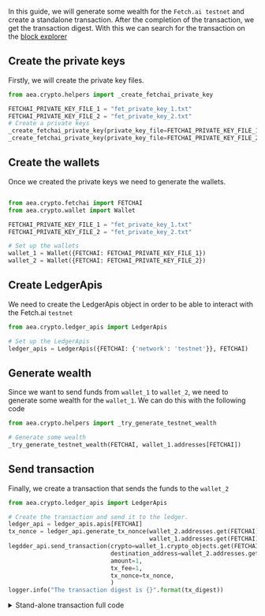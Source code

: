 In this guide, we will generate some wealth for the `Fetch.ai testnet` and create a standalone transaction. After the completion of the transaction,
we get the transaction digest. With this we can search for the transaction on the <a href='https://explore-testnet.fetch.ai'>block explorer</a>

## Create the private keys

Firstly, we will create the private key files.

```python
from aea.crypto.helpers import _create_fetchai_private_key

FETCHAI_PRIVATE_KEY_FILE_1 = "fet_private_key_1.txt"
FETCHAI_PRIVATE_KEY_FILE_2 = "fet_private_key_2.txt"
# Create a private keys
_create_fetchai_private_key(private_key_file=FETCHAI_PRIVATE_KEY_FILE_1)
_create_fetchai_private_key(private_key_file=FETCHAI_PRIVATE_KEY_FILE_2)
```

## Create the wallets

Once we created the private keys we need to generate the wallets.

```python

from aea.crypto.fetchai import FETCHAI
from aea.crypto.wallet import Wallet

FETCHAI_PRIVATE_KEY_FILE_1 = "fet_private_key_1.txt"
FETCHAI_PRIVATE_KEY_FILE_2 = "fet_private_key_2.txt"

# Set up the wallets
wallet_1 = Wallet({FETCHAI: FETCHAI_PRIVATE_KEY_FILE_1})
wallet_2 = Wallet({FETCHAI: FETCHAI_PRIVATE_KEY_FILE_2})
```

## Create LedgerApis

We need to create the LedgerApis object in order to be able to interact with the Fetch.ai `testnet`
```python
from aea.crypto.ledger_apis import LedgerApis

# Set up the LedgerApis
ledger_apis = LedgerApis({FETCHAI: {'network': 'testnet'}}, FETCHAI)
```

## Generate wealth

Since we want to send funds from `wallet_1` to `wallet_2`, we need to generate some wealth for the `wallet_1`. We can
do this with the following code
```python
from aea.crypto.helpers import _try_generate_testnet_wealth

# Generate some wealth
_try_generate_testnet_wealth(FETCHAI, wallet_1.addresses[FETCHAI])
```

## Send transaction

Finally, we create a transaction that sends the funds to the `wallet_2`

```python
from aea.crypto.ledger_apis import LedgerApis

# Create the transaction and send it to the ledger.
ledger_api = ledger_apis.apis[FETCHAI]
tx_nonce = ledger_api.generate_tx_nonce(wallet_2.addresses.get(FETCHAI),
                                        wallet_1.addresses.get(FETCHAI))
legdder_api.send_transaction(crypto=wallet_1.crypto_objects.get(FETCHAI),
                             destination_address=wallet_2.addresses.get(FETCHAI),
                             amount=1,
                             tx_fee=1,
                             tx_nonce=tx_nonce,
                             )
logger.info("The transaction digest is {}".format(tx_digest))
```

<details><summary>Stand-alone transaction full code</summary>

```python
import logging
import os
from aea.crypto.fetchai import FETCHAI
from aea.crypto.helpers import _create_fetchai_private_key
from aea.crypto.ledger_apis import LedgerApis
from aea.crypto.wallet import Wallet
from aea.crypto.helpers import _try_generate_testnet_wealth

ROOT_DIR = os.getcwd()

logger = logging.getLogger("aea")
logging.basicConfig(level=logging.INFO)

FETCHAI_PRIVATE_KEY_FILE_1 = "fet_private_key_1.txt"
FETCHAI_PRIVATE_KEY_FILE_2 = "fet_private_key_2.txt"

def run():
    # Create a private keys
    _create_fetchai_private_key(private_key_file=FETCHAI_PRIVATE_KEY_FILE_1)
    _create_fetchai_private_key(private_key_file=FETCHAI_PRIVATE_KEY_FILE_2)

    # Set up the wallets
    wallet_1 = Wallet({FETCHAI: FETCHAI_PRIVATE_KEY_FILE_1})
    wallet_2 = Wallet({FETCHAI: FETCHAI_PRIVATE_KEY_FILE_2})
    
    # Set up the LedgerApis
    ledger_apis = LedgerApis({FETCHAI: {'network': 'testnet'}}, FETCHAI)
    
    # Generate some wealth
    _try_generate_testnet_wealth(FETCHAI, wallet_1.addresses[FETCHAI])

    logger.info("Sending amount to {}".format(wallet_2.addresses.get(FETCHAI)))
    
    # Create the transaction and send it to the ledger.
    ledger_api = ledger_apis.apis[FETCHAI]
    tx_nonce = ledger_api.generate_tx_nonce(wallet_2.addresses.get(FETCHAI),
                                            wallet_1.addresses.get(FETCHAI))
    legdder_api.send_transaction(crypto=wallet_1.crypto_objects.get(FETCHAI),
                                 destination_address=wallet_2.addresses.get(FETCHAI),
                                 amount=1,
                                 tx_fee=1,
                                 tx_nonce=tx_nonce,
                                 )
    logger.info("The transaction digest is {}".format(tx_digest))


if __name__ == "__main__":
    run()
```
</details>

